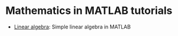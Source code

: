 # Mathematics in MATLAB tutorials
* [Linear algebra](./linear_algebra.md): Simple linear algebra in MATLAB

